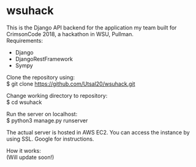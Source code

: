 # wsuhack
This is the Django API backend for the application my team built for CrimsonCode 2018, a hackathon in WSU, Pullman.  
Requirements:  
- Django  
- DjangoRestFramework  
- Sympy  
  
Clone the repository using:  
$ git clone https://github.com/Utsal20/wsuhack.git  
  
Change working directory to repository:  
$ cd wsuhack  
  
Run the server on localhost:  
$ python3 manage.py runserver  
  
The actual server is hosted in AWS EC2. You can access the instance by using SSL. Google for instructions.  
  
How it works:  
(Will update soon!)
